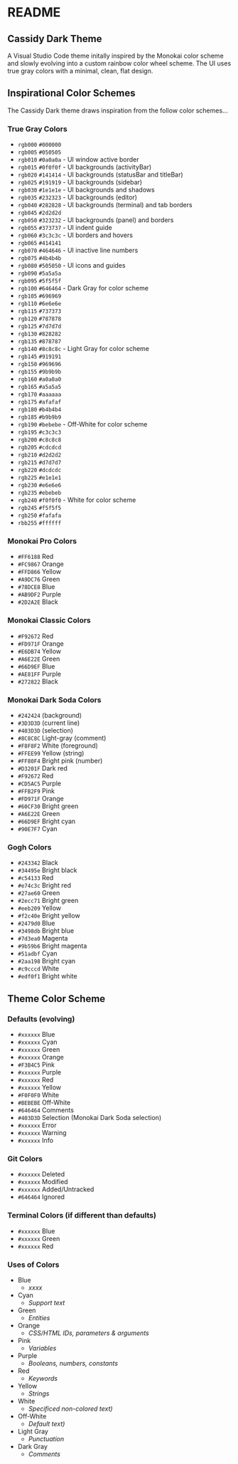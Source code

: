# README
## Cassidy Dark Theme
A Visual Studio Code theme initally inspired by the Monokai color scheme and slowly evolving into a custom rainbow color wheel scheme. The UI uses true gray colors with a minimal, clean, flat design.

## Inspirational Color Schemes
The Cassidy Dark theme draws inspiration from the follow color schemes...

### True Gray Colors
- `rgb000` `#000000`
- `rgb005` `#050505`
- `rgb010` `#0a0a0a` - UI window active border
- `rgb015` `#0f0f0f` - UI backgrounds (activityBar)
- `rgb020` `#141414` - UI backgrounds (statusBar and titleBar)
- `rgb025` `#191919` - UI backgrounds (sidebar)
- `rgb030` `#1e1e1e` - UI backgrounds and shadows
- `rgb035` `#232323` - UI backgrounds (editor)
- `rgb040` `#282828` - UI backgrounds (terminal) and tab borders
- `rgb045` `#2d2d2d`
- `rgb050` `#323232` - UI backgrounds (panel) and borders
- `rgb055` `#373737` - UI indent guide
- `rgb060` `#3c3c3c` - UI borders and hovers
- `rgb065` `#414141`
- `rgb070` `#464646` - UI inactive line numbers
- `rgb075` `#4b4b4b`
- `rgb080` `#505050` - UI icons and guides
- `rgb090` `#5a5a5a`
- `rgb095` `#5f5f5f`
- `rgb100` `#646464` - Dark Gray for color scheme
- `rgb105` `#696969`
- `rgb110` `#6e6e6e`
- `rgb115` `#737373`
- `rgb120` `#787878`
- `rgb125` `#7d7d7d`
- `rgb130` `#828282`
- `rgb135` `#878787`
- `rgb140` `#8c8c8c` - Light Gray for color scheme
- `rgb145` `#919191`
- `rgb150` `#969696`
- `rgb155` `#9b9b9b`
- `rgb160` `#a0a0a0`
- `rgb165` `#a5a5a5`
- `rgb170` `#aaaaaa`
- `rgb175` `#afafaf`
- `rgb180` `#b4b4b4`
- `rgb185` `#b9b9b9`
- `rgb190` `#bebebe` - Off-White for color scheme
- `rgb195` `#c3c3c3`
- `rgb200` `#c8c8c8`
- `rgb205` `#cdcdcd`
- `rgb210` `#d2d2d2`
- `rgb215` `#d7d7d7`
- `rgb220` `#dcdcdc`
- `rgb225` `#e1e1e1`
- `rgb230` `#e6e6e6`
- `rgb235` `#ebebeb`
- `rgb240` `#f0f0f0` - White for color scheme
- `rgb245` `#f5f5f5`
- `rgb250` `#fafafa`
- `rbb255` `#ffffff`

### Monokai Pro Colors
- `#FF6188` Red
- `#FC9867` Orange
- `#FFD866` Yellow
- `#A9DC76` Green
- `#78DCE8` Blue
- `#AB9DF2` Purple
- `#2D2A2E` Black

### Monokai Classic Colors
- `#F92672` Red
- `#FD971F` Orange
- `#E6DB74` Yellow
- `#A6E22E` Green
- `#66D9EF` Blue
- `#AE81FF` Purple
- `#272822` Black

### Monokai Dark Soda Colors
- `#242424` (background)
- `#3D3D3D` (current line)
- `#403D3D` (selection)
- `#8C8C8C` Light-gray (comment)
- `#F8F8F2` White (foreground)
- `#FFEE99` Yellow (string)
- `#FF80F4` Bright pink (number)
- `#D3201F` Dark red
- `#F92672` Red
- `#CD5AC5` Purple
- `#FFB2F9` Pink
- `#FD971F` Orange
- `#60CF30` Bright green
- `#A6E22E` Green
- `#66D9EF` Bright cyan
- `#90E7F7` Cyan

### Gogh Colors
- `#243342` Black
- `#34495e` Bright black
- `#c54133` Red
- `#e74c3c` Bright red
- `#27ae60` Green
- `#2ecc71` Bright green
- `#eeb209` Yellow
- `#f2c40e` Bright yellow
- `#2479d0` Blue
- `#3498db` Bright blue
- `#7d3ea0` Magenta
- `#9b59b6` Bright magenta
- `#51adbf` Cyan
- `#2aa198` Bright cyan
- `#c9cccd` White
- `#edf0f1` Bright white

## Theme Color Scheme

### Defaults (evolving)
- `#xxxxxx` Blue
- `#xxxxxx` Cyan
- `#xxxxxx` Green
- `#xxxxxx` Orange
- `#F3B4C5` Pink
- `#xxxxxx` Purple
- `#xxxxxx` Red
- `#xxxxxx` Yellow
- `#F0F0F0` White
- `#BEBEBE` Off-White
- `#646464` Comments
- `#403D3D` Selection (Monokai Dark Soda selection)
- `#xxxxxx` Error
- `#xxxxxx` Warning
- `#xxxxxx` Info

### Git Colors
- `#xxxxxx` Deleted
- `#xxxxxx` Modified
- `#xxxxxx` Added/Untracked
- `#646464` Ignored

### Terminal Colors (if different than defaults)
- `#xxxxxx` Blue
- `#xxxxxx` Green
- `#xxxxxx` Red

### Uses of Colors
- Blue
  - *xxxx*
- Cyan
  - *Support text*
- Green
  - *Entities*
- Orange
  - *CSS/HTML IDs, parameters & arguments*
- Pink
  - *Variables*
- Purple
  - *Booleans, numbers, constants*
- Red
  - *Keywords*
- Yellow
  - *Strings*
- White
  - *Specificed non-colored text)*
- Off-White
  - *Default text)*
- Light Gray
  - *Punctuation*
- Dark Gray
  - *Comments*
